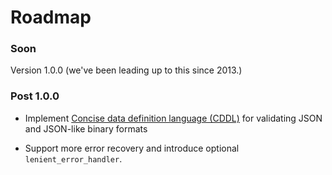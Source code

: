 # Roadmap

### Soon

Version 1.0.0 
(we've been leading up to this since 2013.)

### Post 1.0.0

- Implement [Concise data definition language (CDDL)](https://tools.ietf.org/html/draft-ietf-cbor-cddl-08) for validating JSON and JSON-like binary formats

- Support more error recovery and introduce optional `lenient_error_handler`.

